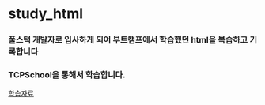 # study_html

### 풀스택 개발자로 입사하게 되어 부트캠프에서 학습했던 html을 복습하고 기록합니다

### TCPSchool을 통해서 학습합니다.

<a href='http://www.tcpschool.com/html/html_text_formatting' target='_blank'>학습자료</a>
